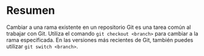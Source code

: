 # Resumen

Cambiar a una rama existente en un repositorio Git es una tarea común al trabajar con Git. Utiliza el comando `git checkout <branch>` para cambiar a la rama especificada. En las versiones más recientes de Git, también puedes utilizar `git switch <branch>`.
